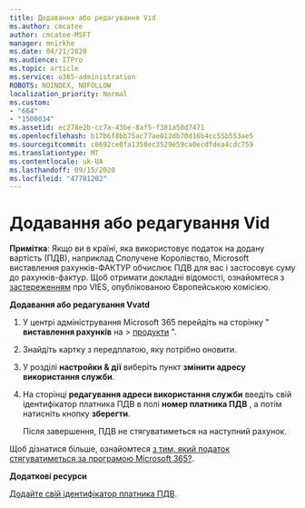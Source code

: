 ```yaml
---
title: Додавання або редагування Vіd
ms.author: cmcatee
author: cmcatee-MSFT
manager: mnirkhe
ms.date: 04/21/2020
ms.audience: ITPro
ms.topic: article
ms.service: o365-administration
ROBOTS: NOINDEX, NOFOLLOW
localization_priority: Normal
ms.custom:
- "664"
- "1500034"
ms.assetid: ec278e2b-cc7a-43be-8af5-f381a50d7471
ms.openlocfilehash: b17b6f8bb75ac77ae012db70d16b4cc55b553ae5
ms.sourcegitcommit: c6692ce0fa1358ec3529e59ca0ecdfdea4cdc759
ms.translationtype: MT
ms.contentlocale: uk-UA
ms.lasthandoff: 09/15/2020
ms.locfileid: "47781202"
---
```

# <a name="how-to-add-or-edit-a-vatid"></a>Додавання або редагування Vіd

**Примітка**: Якщо ви в країні, яка використовує податок на додану вартість (ПДВ), наприклад Сполучене Королівство, Microsoft виставлення рахунків-ФАКТУР обчислює ПДВ для вас і застосовує суму до рахунків-фактур. Щоб отримати докладні відомості, ознайомтеся з [застереженням](https://go.microsoft.com/fwlink/p/?LinkID=841741) про VIES, опублікованою Європейською комісією.

**Додавання або редагування Vvatd**

1. У центрі адміністрування Microsoft 365 перейдіть на сторінку " **виставлення рахунків** на \> [продукти](https://go.microsoft.com/fwlink/p/?linkid=842054) ".

2. Знайдіть картку з передплатою, яку потрібно оновити.

3. У розділі **настройки & дії** виберіть пункт **змінити адресу використання служби**.

4. На сторінці **редагування адреси використання служби** введіть свій ідентифікатор платника ПДВ в полі **номер платника ПДВ** , а потім натисніть кнопку **зберегти**.

    Після завершення, ПДВ не стягуватиметься на наступний рахунок.

Щоб дізнатися більше, ознайомтеся [з тим, який податок стягуватиметься за програмою Microsoft 365?](https://docs.microsoft.com/microsoft-365/commerce/billing-and-payments/tax-information).

**Додаткові ресурси**

[Додайте свій ідентифікатор платника ПДВ](https://docs.microsoft.com/microsoft-365/commerce/billing-and-payments/tax-information?view=o365-worldwide#add-your-vat-id-eu-countries-only).